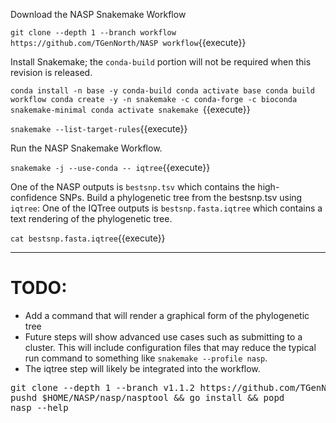 Download the NASP Snakemake Workflow

`git clone --depth 1 --branch workflow https://github.com/TGenNorth/NASP workflow`{{execute}}

Install Snakemake; the `conda-build` portion will not be required when this revision is released.

`conda install -n base -y conda-build
conda activate base
conda build workflow
conda create -y -n snakemake -c conda-forge -c bioconda snakemake-minimal
conda activate snakemake
`{{execute}}

`snakemake --list-target-rules`{{execute}}

Run the NASP Snakemake Workflow.

`snakemake -j --use-conda -- iqtree`{{execute}}

One of the NASP outputs is `bestsnp.tsv` which contains the high-confidence SNPs.
Build a phylogenetic tree from the bestsnp.tsv using `iqtree`:
One of the IQTree outputs is `bestsnp.fasta.iqtree` which contains a text rendering of the phylogenetic tree.

`cat bestsnp.fasta.iqtree`{{execute}}

---

# TODO:

- Add a command that will render a graphical form of the phylogenetic tree
- Future steps will show advanced use cases such as submitting to a cluster. This will include configuration files that may reduce the typical run command to something like `snakemake --profile nasp`.
- The iqtree step will likely be integrated into the workflow.

<pre class="file" data-target="clipboard">
git clone --depth 1 --branch v1.1.2 https://github.com/TGenNorth/NASP.git $HOME/NASP
pushd $HOME/NASP/nasp/nasptool && go install && popd
nasp --help
</pre>


